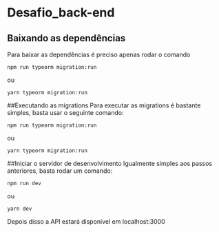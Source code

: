 # Desafio_back-end

## Baixando as dependências
Para baixar as dependências é preciso apenas rodar o comando
```
npm run typeorm migration:run
```
ou
```
yarn typeorm migration:run
```

##Executando as migrations
Para executar as migrations é bastante simples, basta usar o seguinte comando:
```
npm run typeorm migration:run
```
ou
```
yarn typeorm migration:run
```

##Iniciar o servidor de desenvolvimento
Igualmente simples aos passos anteriores, basta rodar um comando:
```
npm run dev
```
ou
```
yarn dev
```
Depois disso a API estará disponível em localhost:3000

